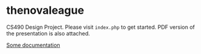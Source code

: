 # thenovaleague
CS490 Design Project. Please visit ```index.php``` to get started. PDF version of the presentation is also attached.

<a href="https://drive.google.com/file/d/0B2lJBj6p6VCzZmsyVjVLR3lMWDg/view?usp=sharing">Some documentation</a>
